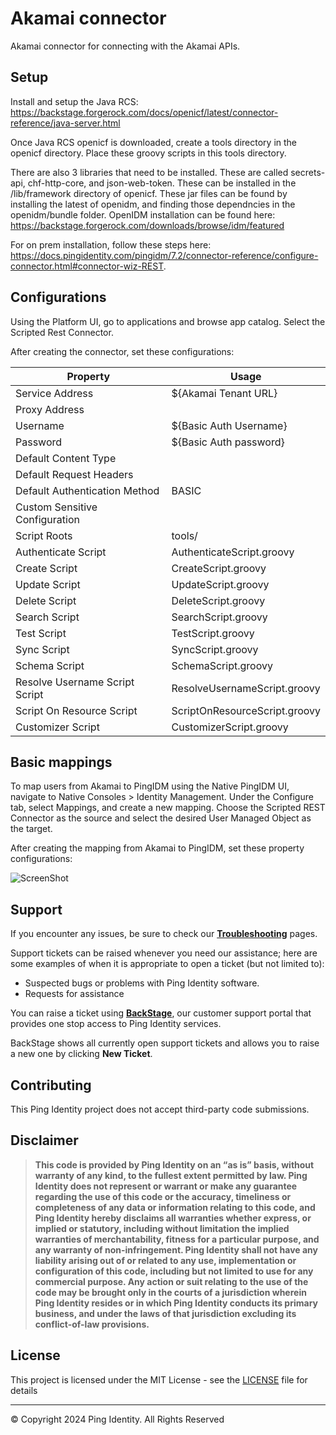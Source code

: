 <!--
 * The contents of this file are subject to the terms of the Common Development and
 * Distribution License (the License). You may not use this file except in compliance with the
 * License.
 *
 * You can obtain a copy of the License at legal/CDDLv1.0.txt. See the License for the
 * specific language governing permission and limitations under the License.
 *
 * When distributing Covered Software, include this CDDL Header Notice in each file and include
 * the License file at legal/CDDLv1.0.txt. If applicable, add the following below the CDDL
 * Header, with the fields enclosed by brackets [] replaced by your own identifying
 * information: "Portions copyright [year] [name of copyright owner]".
 *
 * Copyright 2022 ForgeRock AS.
-->
# Akamai connector

Akamai connector for connecting with the Akamai APIs.


## Setup

Install and setup the Java RCS: https://backstage.forgerock.com/docs/openicf/latest/connector-reference/java-server.html

Once Java RCS openicf is downloaded, create a tools directory in the openicf directory. Place these groovy scripts in this tools directory.

There are also 3 libraries that need to be installed. These are called secrets-api, chf-http-core, and json-web-token. These can be installed in the /lib/framework directory of openicf. These jar files can be found by installing the latest of openidm, and finding those dependncies in the openidm/bundle folder. OpenIDM installation can be found here: https://backstage.forgerock.com/downloads/browse/idm/featured

For on prem installation, follow these steps here: https://docs.pingidentity.com/pingidm/7.2/connector-reference/configure-connector.html#connector-wiz-REST.

## Configurations

Using the Platform UI, go to applications and browse app catalog. Select the Scripted Rest Connector.  

After creating the connector, set these configurations:

<table>
<thead>
<th>Property</th>
<th>Usage</th>
</thead>
<tr>
    <td>Service Address</td>
    <td>${Akamai Tenant URL}</td>
</tr>
<tr>
    <td>Proxy Address</td>
    <td></td>
</tr>
<tr>
    <td>Username</td>
    <td>${Basic Auth Username}</td>
</tr>
<tr>
    <td>Password</td>
    <td>${Basic Auth password}</td>
</tr>
<tr>
    <td>Default Content Type</td>
    <td></td>
</tr>
<tr>
    <td>Default Request Headers</td>
    <td></td>
</tr>
<tr>
    <td>Default Authentication Method</td>
    <td>BASIC</td>
</tr>
<tr>
    <td>Custom Sensitive Configuration</td>
    <td></td>
</tr>
<tr>
    <td>Script Roots</td>
    <td>tools/</td>
</tr>
<tr>
    <td>Authenticate Script</td>
    <td>AuthenticateScript.groovy</td>
</tr>
<tr>
    <td>Create Script</td>
    <td>CreateScript.groovy</td>
</tr>
<tr>
    <td>Update Script</td>
    <td>UpdateScript.groovy</td>
</tr>
<tr>
    <td>Delete Script</td>
    <td>DeleteScript.groovy</td>
</tr>
<tr>
    <td>Search Script</td>
    <td>SearchScript.groovy</td>
</tr>
<tr>
    <td>Test Script</td>
    <td>TestScript.groovy</td>
</tr>
<tr>
    <td>Sync Script</td>
    <td>SyncScript.groovy</td>
</tr>
<tr>
    <td>Schema Script</td>
    <td>SchemaScript.groovy</td>
</tr>
<tr>
    <td>Resolve Username Script Script</td>
    <td>ResolveUsernameScript.groovy</td>
</tr>
<tr>
    <td>Script On Resource Script</td>
    <td>ScriptOnResourceScript.groovy</td>
</tr>
<tr>
    <td>Customizer Script</td>
    <td>CustomizerScript.groovy</td>
</tr>
</table>

## Basic mappings

To map users from Akamai to PingIDM using the Native PingIDM UI, navigate to Native Consoles > Identity Management. Under the Configure tab, select Mappings, and create a new mapping. Choose the Scripted REST Connector as the source and select the desired User Managed Object as the target.

After creating the mapping from Akamai to PingIDM, set these property configurations:

![ScreenShot](./example_mappings.png)
<!-- SUPPORT -->

## Support

If you encounter any issues, be sure to check our **[Troubleshooting](https://backstage.forgerock.com/knowledge/kb/article/a68547609)** pages.

Support tickets can be raised whenever you need our assistance; here are some examples of when it is appropriate to open a ticket (but not limited to):

* Suspected bugs or problems with Ping Identity software.
* Requests for assistance 

You can raise a ticket using **[BackStage](https://backstage.forgerock.com/support/tickets)**, our customer support portal that provides one stop access to Ping Identity services.

BackStage shows all currently open support tickets and allows you to raise a new one by clicking **New Ticket**.

<!------------------------------------------------------------------------------------------------------------------------------------>
<!-- COLLABORATION -->

## Contributing

This Ping Identity project does not accept third-party code submissions.

<!------------------------------------------------------------------------------------------------------------------------------------>
<!-- LEGAL -->

## Disclaimer

> **This code is provided by Ping Identity on an “as is” basis, without warranty of any kind, to the fullest extent permitted by law.
>Ping Identity does not represent or warrant or make any guarantee regarding the use of this code or the accuracy,
>timeliness or completeness of any data or information relating to this code, and Ping Identity hereby disclaims all warranties whether express,
>or implied or statutory, including without limitation the implied warranties of merchantability, fitness for a particular purpose,
>and any warranty of non-infringement. Ping Identity shall not have any liability arising out of or related to any use,
>implementation or configuration of this code, including but not limited to use for any commercial purpose.
>Any action or suit relating to the use of the code may be brought only in the courts of a jurisdiction wherein
>Ping Identity resides or in which Ping Identity conducts its primary business, and under the laws of that jurisdiction excluding its conflict-of-law provisions.**

<!------------------------------------------------------------------------------------------------------------------------------------>
<!-- LICENSE - Links to the MIT LICENSE file in each repo. -->

## License

This project is licensed under the MIT License - see the [LICENSE](LICENSE) file for details

---

&copy; Copyright 2024 Ping Identity. All Rights Reserved

[pingidentity-logo]: https://www.pingidentity.com/content/dam/picr/nav/Ping-Logo-2.svg "Ping Identity Logo"
